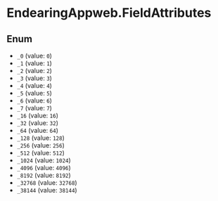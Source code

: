 # EndearingAppweb.FieldAttributes

## Enum

* `_0` (value: `0`)
* `_1` (value: `1`)
* `_2` (value: `2`)
* `_3` (value: `3`)
* `_4` (value: `4`)
* `_5` (value: `5`)
* `_6` (value: `6`)
* `_7` (value: `7`)
* `_16` (value: `16`)
* `_32` (value: `32`)
* `_64` (value: `64`)
* `_128` (value: `128`)
* `_256` (value: `256`)
* `_512` (value: `512`)
* `_1024` (value: `1024`)
* `_4096` (value: `4096`)
* `_8192` (value: `8192`)
* `_32768` (value: `32768`)
* `_38144` (value: `38144`)
